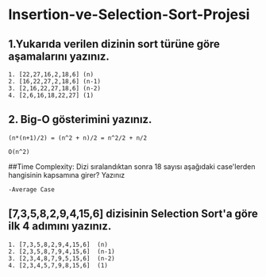 # Insertion-ve-Selection-Sort-Projesi

## 1.Yukarıda verilen dizinin sort türüne göre aşamalarını yazınız.

```
1. [22,27,16,2,18,6] (n)
2. [16,22,27,2,18,6] (n-1)
3. [2,16,22,27,18,6] (n-2)
4. [2,6,16,18,22,27] (1)
```
## 2. Big-O gösterimini yazınız.


```
(n*(n+1)/2) = (n^2 + n)/2 = n^2/2 + n/2

O(n^2)
```

##Time Complexity: Dizi sıralandıktan sonra 18 sayısı aşağıdaki case'lerden hangisinin kapsamına girer? Yazınız

```
-Average Case
```

## [7,3,5,8,2,9,4,15,6] dizisinin Selection Sort'a göre ilk 4 adımını yazınız.

````
1. [7,3,5,8,2,9,4,15,6]	 (n)
2. [2,3,5,8,7,9,4,15,6]	 (n-1)
3. [2,3,4,8,7,9,5,15,6]	 (n-2)
4. [2,3,4,5,7,9,8,15,6]	 (1)

````


